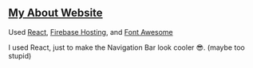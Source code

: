 ## [My About Website](https://seihyun.atrable.com)
Used [React](https://reactjs.org), [Firebase Hosting](https://firebase.google.com/products/hosting), and [Font Awesome](https://fontawesome.com/)

I used React, just to make the Navigation Bar look cooler 😎. (maybe too stupid)
